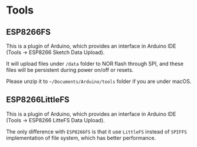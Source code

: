 # Tools

## ESP8266FS

This is a plugin of Arduino, which provides an interface in Arduino IDE (Tools -> ESP8266 Sketch Data Upload).

It will upload files under `/data` folder to NOR flash through SPI, and these files will be persistent during power on/off or resets.

Please unzip it to `~/Documents/Arduino/tools` folder if you are under macOS.

## ESP8266LittleFS

This is a plugin of Arduino, which provides an interface in Arduino IDE (Tools -> ESP8266 LitteFS Data Upload).

The only difference with `ESP8266FS` is that it use `LittleFS` instead of `SPIFFS` implementation of file system, which has better performance.
